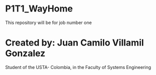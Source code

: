# P1T1_WayHome
This repository will be for job number one

# Created by: Juan Camilo Villamil Gonzalez
Student of the USTA- Colombia, in the Faculty of Systems Engineering
